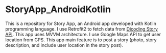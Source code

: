 # StoryApp_AndroidKotlin
This is a repository for Story App, an Android app developed with Kotlin programming language. I use Retrofit2 to fetch data from [Dicoding Story API](https://story-api.dicoding.dev/v1/#/). This app uses MVVM architecture. I use Google Maps API to get user location from GPS. This app main feature is to post a story (photo, story description, and include user location in the story post).
